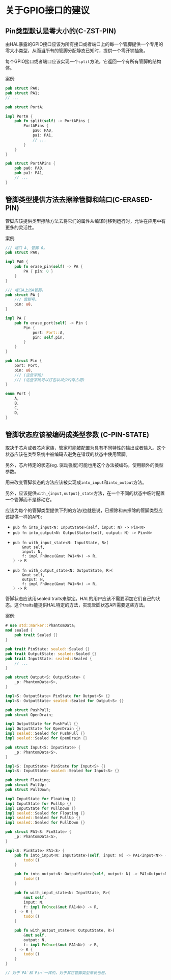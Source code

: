 # 关于GPIO接口的建议

<a id="c-zst-pin"></a>
## Pin类型默认是零大小的(C-ZST-PIN)

由HAL暴露的GPIO接口应该为所有接口或者端口上的每一个管脚提供一个专用的零大小类型，从而当所有的管脚分配静态已知时，提供一个零开销抽象。

每个GPIO接口或者端口应该实现一个`split`方法，它返回一个有所有管脚的结构体。

案例:

```rust
pub struct PA0;
pub struct PA1;
// ...

pub struct PortA;

impl PortA {
    pub fn split(self) -> PortAPins {
        PortAPins {
            pa0: PA0,
            pa1: PA1,
            // ...
        }
    }
}

pub struct PortAPins {
    pub pa0: PA0,
    pub pa1: PA1,
    // ...
}
```

<a id="c-erased-pin"></a>
## 管脚类型提供方法去擦除管脚和端口(C-ERASED-PIN)

管脚应该提供类型擦除方法去将它们的属性从编译时移到运行时，允许在应用中有更多的灵活性。

案例:

```rust
/// 端口 A, 管脚 0。
pub struct PA0;

impl PA0 {
    pub fn erase_pin(self) -> PA {
        PA { pin: 0 }
    }
}

/// 端口A上的A管脚。
pub struct PA {
    /// 管脚号。
    pin: u8,
}

impl PA {
    pub fn erase_port(self) -> Pin {
        Pin {
            port: Port::A,
            pin: self.pin,
        }
    }
}

pub struct Pin {
    port: Port,
    pin: u8,
    /// (这些字段)
    /// (这些字段可以打包以减少内存占用)
}

enum Port {
    A,
    B,
    C,
    D,
}
```

<a id="c-pin-state"></a>
## 管脚状态应该被编码成类型参数 (C-PIN-STATE)

取决于芯片或者芯片家族，管家可能被配置为具有不同特性的输出或者输入。这个状态应该在类型系统中被编码去避免在错误的状态中使用管脚。

另外，芯片特定的状态(eg. 驱动强度)可能也用这个办法被编码，使用额外的类型参数。

用来改变管脚状态的方法应该被实现成`into_input`和`into_output`方法。

另外，应该提供`with_{input,output}_state`方法，在一个不同的状态中临时配置一个管脚而不是移动它。

应该为每个的管脚类型提供下列的方法(也就是说，已擦除和未擦除的管脚类型应该提供一样的API):

* `pub fn into_input<N: InputState>(self, input: N) -> Pin<N>`
* `pub fn into_output<N: OutputState>(self, output: N) -> Pin<N>`
* ```ignore
  pub fn with_input_state<N: InputState, R>(
      &mut self,
      input: N,
      f: impl FnOnce(&mut PA1<N>) -> R,
  ) -> R
  ```
* ```ignore
  pub fn with_output_state<N: OutputState, R>(
      &mut self,
      output: N,
      f: impl FnOnce(&mut PA1<N>) -> R,
  ) -> R
  ```

管脚状态应该用sealed traits来绑定。HAL的用户应该不需要添加它们自己的状态。这个traits能提供HAL特定的方法，实现管脚状态API需要这些方法。

案例:

```rust
# use std::marker::PhantomData;
mod sealed {
    pub trait Sealed {}
}

pub trait PinState: sealed::Sealed {}
pub trait OutputState: sealed::Sealed {}
pub trait InputState: sealed::Sealed {
    // ...
}

pub struct Output<S: OutputState> {
    _p: PhantomData<S>,
}

impl<S: OutputState> PinState for Output<S> {}
impl<S: OutputState> sealed::Sealed for Output<S> {}

pub struct PushPull;
pub struct OpenDrain;

impl OutputState for PushPull {}
impl OutputState for OpenDrain {}
impl sealed::Sealed for PushPull {}
impl sealed::Sealed for OpenDrain {}

pub struct Input<S: InputState> {
    _p: PhantomData<S>,
}

impl<S: InputState> PinState for Input<S> {}
impl<S: InputState> sealed::Sealed for Input<S> {}

pub struct Floating;
pub struct PullUp;
pub struct PullDown;

impl InputState for Floating {}
impl InputState for PullUp {}
impl InputState for PullDown {}
impl sealed::Sealed for Floating {}
impl sealed::Sealed for PullUp {}
impl sealed::Sealed for PullDown {}

pub struct PA1<S: PinState> {
    _p: PhantomData<S>,
}

impl<S: PinState> PA1<S> {
    pub fn into_input<N: InputState>(self, input: N) -> PA1<Input<N>> {
        todo!()
    }

    pub fn into_output<N: OutputState>(self, output: N) -> PA1<Output<N>> {
        todo!()
    }

    pub fn with_input_state<N: InputState, R>(
        &mut self,
        input: N,
        f: impl FnOnce(&mut PA1<N>) -> R,
    ) -> R {
        todo!()
    }

    pub fn with_output_state<N: OutputState, R>(
        &mut self,
        output: N,
        f: impl FnOnce(&mut PA1<N>) -> R,
    ) -> R {
        todo!()
    }
}

// 对于`PA`和`Pin`一样的，对于其它管脚类型来说也是。
```
